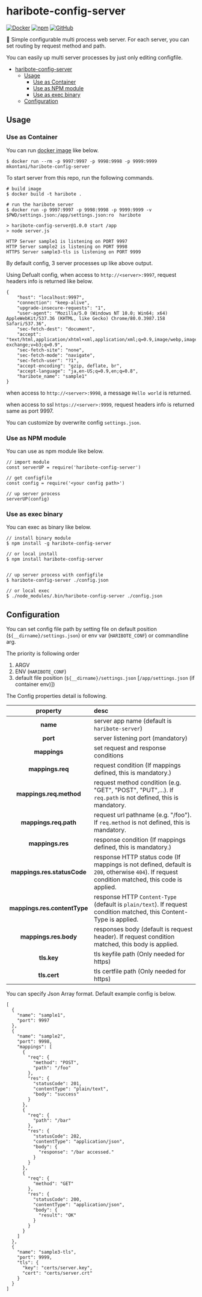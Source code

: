 # haribote-config-server
[![Docker](https://github.com/mkontani/haribote-config-server/workflows/Docker/badge.svg)](https://github.com/mkontani/haribote-config-server/actions?query=workflow%3ADocker)
[![npm](https://img.shields.io/npm/v/haribote-config-server)](https://www.npmjs.com/package/haribote-config-server)
[![GitHub](https://img.shields.io/github/license/mkontani/haribote-config-server)](https://github.com/mkontani/haribote-config-server/blob/master/LICENSE)

🏢 Simple configurable multi process web server.
For each server, you can set routing by request method and path.

You can easily up multi server processes by just only editing configfile.

- [haribote-config-server](#haribote-config-server)
  - [Usage](#usage)
    - [Use as Container](#use-as-container)
    - [Use as NPM module](#use-as-npm-module)
    - [Use as exec binary](#use-as-exec-binary)
  - [Configuration](#configuration)

## Usage

### Use as Container

You can run [docker image](https://hub.docker.com/r/mkontani/haribote-config-server) like below.

```
$ docker run --rm -p 9997:9997 -p 9998:9998 -p 9999:9999 mkontani/haribote-config-server
```

To start server from this repo, run the following commands.

```:bash
# build image
$ docker build -t haribote .

# run the haribote server
$ docker run -p 9997:9997 -p 9998:9998 -p 9999:9999 -v $PWD/settings.json:/app/settings.json:ro  haribote

> haribote-config-server@1.0.0 start /app
> node server.js

HTTP Server sample1 is listening on PORT 9997
HTTP Server sample2 is listening on PORT 9998
HTTPS Server sample3-tls is listening on PORT 9999
```

By default config, 3 server processes up like above output.

Using Defualt config, when access to `http://<server>:9997`, 
request headers info is returned like below.

```
{
    "host": "localhost:9997",
    "connection": "keep-alive",
    "upgrade-insecure-requests": "1",
    "user-agent": "Mozilla/5.0 (Windows NT 10.0; Win64; x64) AppleWebKit/537.36 (KHTML, like Gecko) Chrome/80.0.3987.158 Safari/537.36",
    "sec-fetch-dest": "document",
    "accept": "text/html,application/xhtml+xml,application/xml;q=0.9,image/webp,image/apng,*/*;q=0.8,application/signed-exchange;v=b3;q=0.9",
    "sec-fetch-site": "none",
    "sec-fetch-mode": "navigate",
    "sec-fetch-user": "?1",
    "accept-encoding": "gzip, deflate, br",
    "accept-language": "ja,en-US;q=0.9,en;q=0.8",
    "haribote_name": "sample1"
}
```

when access to `http://<server>:9998`, 
a message `Hello world` is returned.

when access to ssl `https://<server>:9999`, 
request headers info is returned same as port 9997.

You can customize by overwrite config `settings.json`.

### Use as NPM module

You can use as npm module like below.

```
// import module
const serverUP = require('haribote-config-server')

// get configfile
const config = require('<your config path>')

// up server process
serverUP(config)
```

### Use as exec binary

You can exec as binary like below.

```
// install binary module
$ npm install -g haribote-config-server

// or local install
$ npm install haribote-config-server


// up server process with configfile
$ haribote-config-server ./config.json

// or local exec
$ ./node_modules/.bin/haribote-config-server ./config.json
```

## Configuration

You can set config file path by setting file on default position (`${__dirname}/settings.json`) or env var (`HARIBOTE_CONF`) or commandline arg.

The priority is following order

1. ARGV
2. ENV (`HARIBOTE_CONF`)
3. default file position (`${__dirname}/settings.json` [`/app/settings.json` (if container env)])

The Config properties detail is following.

|           property           | desc                                                                                                                                           |
| :--------------------------: | :--------------------------------------------------------------------------------------------------------------------------------------------- |
|           **name**           | server app name (default is `haribote-server`)                                                                                                 |
|           **port**           | server listening port (mandatory)                                                                                                              |
|         **mappings**         | set request and response conditions                                                                                                            |
|       **mappings.req**       | request condition (If mappings defined, this is mandatory.)                                                                                    |
|   **mappings.req.method**    | request method condition (e.g. "GET", "POST", "PUT",...). If `req.path` is not defined, this is mandatory.                                     |
|    **mappings.req.path**     | request url pathname (e.g. "/foo"). If `req.method` is not defined, this is mandatory.                                                         |
|       **mappings.res**       | response condition (If mappings defined, this is mandatory.)                                                                                   |
| **mappings.res.statusCode**  | response HTTP status code (If mappings is not defined, default is `200`, otherwise `404`). If request condition matched, this code is applied. |
| **mappings.res.contentType** | response HTTP `Content-Type` (default is `plain/text`). If request condition matched, this Content-Type is applied.                            |
|    **mappings.res.body**     | responses body (default is request header). If request condition matched, this body is applied.                                                |
|         **tls.key**          | tls keyfile path (Only needed for https)                                                                                                       |
|         **tls.cert**         | tls certfile path (Only needed for https)                                                                                                      |

You can specify Json Array format.
Default example config is below.

```
[
  {
    "name": "sample1",
    "port": 9997
  },
  {
    "name": "sample2",
    "port": 9998,
    "mappings": [
      {
        "req": {
          "method": "POST",
          "path": "/foo"
        },
        "res": {
          "statusCode": 201,
          "contentType": "plain/text",
          "body": "success"
        }
      },
      {
        "req": {
          "path": "/bar"
        },
        "res": {
          "statusCode": 202,
          "contentType": "application/json",
          "body": {
            "response": "/bar accessed."
          }
        }
      },
      {
        "req": {
          "method": "GET"
        },
        "res": {
          "statusCode": 200,
          "contentType": "application/json",
          "body": {
            "result": "OK"
          }
        }
      }
    ]
  },
  {
    "name": "sample3-tls",
    "port": 9999,
    "tls": {
      "key": "certs/server.key",
      "cert": "certs/server.crt"
    }
  }
]
```